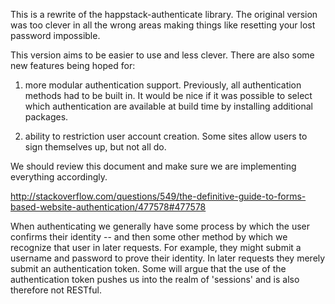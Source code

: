 This is a rewrite of the happstack-authenticate library. The original
version was too clever in all the wrong areas making things like
resetting your lost password impossible.

This version aims to be easier to use and less clever. There are also
some new features being hoped for:

 1. more modular authentication support. Previously, all
 authentication methods had to be built in. It would be nice if it was
 possible to select which authentication are available at build time
 by installing additional packages.

 2. ability to restriction user account creation. Some sites allow
 users to sign themselves up, but not all do.

We should review this document and make sure we are implementing everything accordingly.

http://stackoverflow.com/questions/549/the-definitive-guide-to-forms-based-website-authentication/477578#477578

When authenticating we generally have some process by which the user
confirms their identity -- and then some other method by which we
recognize that user in later requests. For example, they might submit
a username and password to prove their identity. In later requests
they merely submit an authentication token. Some will argue that the
use of the authentication token pushes us into the realm of 'sessions'
and is also therefore not RESTful.
